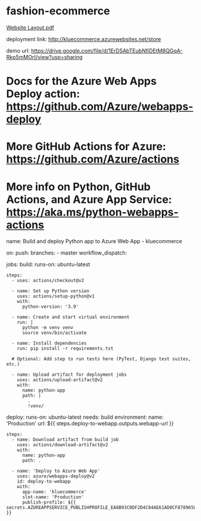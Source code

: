 # fashion-ecommerce
[Website Layout.pdf](https://github.com/Jayavarapu-Harshitha/fashion-ecommerce/files/8812414/Website.Layout.pdf)

deployment link:
http://kluecommerce.azurewebsites.net/store

demo url:
https://drive.google.com/file/d/1ErD5AbTEubNfiDEtM8QGqA-Rkp5mMOrI/view?usp=sharing

# Docs for the Azure Web Apps Deploy action: https://github.com/Azure/webapps-deploy
# More GitHub Actions for Azure: https://github.com/Azure/actions
# More info on Python, GitHub Actions, and Azure App Service: https://aka.ms/python-webapps-actions

name: Build and deploy Python app to Azure Web App - kluecommerce

on:
  push:
    branches:
      - master
  workflow_dispatch:

jobs:
  build:
    runs-on: ubuntu-latest

    steps:
      - uses: actions/checkout@v2

      - name: Set up Python version
        uses: actions/setup-python@v1
        with:
          python-version: '3.9'

      - name: Create and start virtual environment
        run: |
          python -m venv venv
          source venv/bin/activate
      
      - name: Install dependencies
        run: pip install -r requirements.txt
        
      # Optional: Add step to run tests here (PyTest, Django test suites, etc.)
      
      - name: Upload artifact for deployment jobs
        uses: actions/upload-artifact@v2
        with:
          name: python-app
          path: |
            . 
            !venv/

  deploy:
    runs-on: ubuntu-latest
    needs: build
    environment:
      name: 'Production'
      url: ${{ steps.deploy-to-webapp.outputs.webapp-url }}

    steps:
      - name: Download artifact from build job
        uses: actions/download-artifact@v2
        with:
          name: python-app
          path: .
          
      - name: 'Deploy to Azure Web App'
        uses: azure/webapps-deploy@v2
        id: deploy-to-webapp
        with:
          app-name: 'kluecommerce'
          slot-name: 'Production'
          publish-profile: ${{ secrets.AZUREAPPSERVICE_PUBLISHPROFILE_EA8B93C0DF2D4C84AE61AD0CF878965C }}
